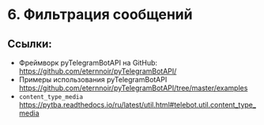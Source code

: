 # 6. Фильтрация сообщений

## Ссылки:
- Фреймворк pyTelegramBotAPI на GitHub: https://github.com/eternnoir/pyTelegramBotAPI/
- Примеры использования pyTelegramBotAPI https://github.com/eternnoir/pyTelegramBotAPI/tree/master/examples
- `content_type_media` https://pytba.readthedocs.io/ru/latest/util.html#telebot.util.content_type_media
